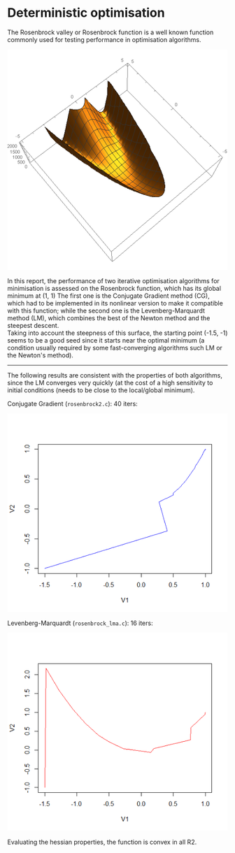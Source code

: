 # Deterministic optimisation
The Rosenbrock valley or Rosenbrock function is a well known function commonly used for testing performance in optimisation algorithms.

![rosenbrock](/rosenbrock.png)

In this report, the performance of two iterative optimisation algorithms for minimisation is assessed on the Rosenbrock function, which has its global minimum at (1, 1) The first one is the Conjugate Gradient method (CG), which had to be implemented in its nonlinear version to make it compatible with this function; while the second one is the Levenberg-Marquardt method (LM), which combines the best of the Newton method and the steepest descent.
\
Taking into account the steepness of this surface, the starting point (-1.5, -1) seems to be a good seed since it starts near the optimal minimum (a condition usually required by some fast-converging algorithms such LM or the Newton\'s method).

------------

The following results are consistent with the properties of both algorithms, since the LM converges very quickly (at the cost of a high sensitivity to initial conditions (needs to be close to the local/global minimum).

Conjugate Gradient (`rosenbrock2.c`): 40 iters:

![CG](/CG.png)

Levenberg-Marquardt (`rosenbrock_lma.c`): 16 iters:

![LM](/LM.png)


Evaluating the hessian properties, the function is convex in all R2.

